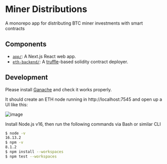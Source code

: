 # Miner Distributions

A monorepo app for distributing BTC miner investments with smart contracts

## Components

- [`app/`](app/): A Next.js React web app.
- [`eth-backend/`](eth-backend): A [truffle](https://trufflesuite.com)-based solidity contract deployer.

## Development

Please install [Ganache](https://trufflesuite.com/ganache/) and check it works properly. 

It should create an ETH node running in http://localhost:7545 and open up a UI like this:

![image](https://user-images.githubusercontent.com/534414/165810534-272eddc9-e28b-4118-8cdf-978e3889fb00.png)

Install Node.js v16, then run the following commands via Bash or similar CLI

```sh
$ node -v
16.13.2
$ npm -v
8.1.2
$ npm install --workspaces
$ npm test --workspaces
```
